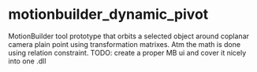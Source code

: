 # motionbuilder_dynamic_pivot
MotionBuilder tool prototype that orbits a selected object around coplanar camera plain point using transformation matrixes. 
Atm the math is done using relation constraint. TODO: create a proper MB ui and cover it nicely into one .dll
